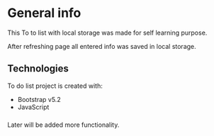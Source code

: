 # General info 

This To to list with local storage was made for self learning purpose.

After refreshing page all entered info was saved in local storage.

## Technologies

To do list project is created with:

* Bootstrap v5.2
* JavaScript


### 

 Later will be added  more functionality.

